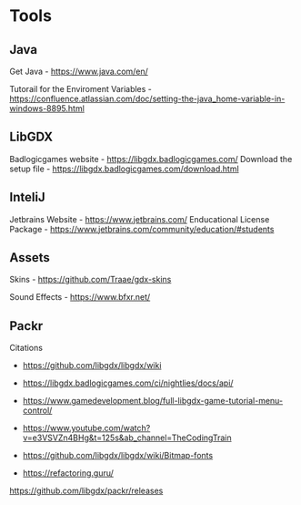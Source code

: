 # Tools

## Java
Get Java - https://www.java.com/en/

Tutorail for the Enviroment Variables -
https://confluence.atlassian.com/doc/setting-the-java_home-variable-in-windows-8895.html

## LibGDX
Badlogicgames website - https://libgdx.badlogicgames.com/
Download the setup file - https://libgdx.badlogicgames.com/download.html

## InteliJ
Jetbrains Website - https://www.jetbrains.com/
Enducational License Package - https://www.jetbrains.com/community/education/#students

## Assets

Skins - https://github.com/Traae/gdx-skins

Sound Effects - https://www.bfxr.net/

## Packr

Citations
- https://github.com/libgdx/libgdx/wiki
- https://libgdx.badlogicgames.com/ci/nightlies/docs/api/

- https://www.gamedevelopment.blog/full-libgdx-game-tutorial-menu-control/
- https://www.youtube.com/watch?v=e3VSVZn4BHg&t=125s&ab_channel=TheCodingTrain
- https://github.com/libgdx/libgdx/wiki/Bitmap-fonts
- https://refactoring.guru/

https://github.com/libgdx/packr/releases
